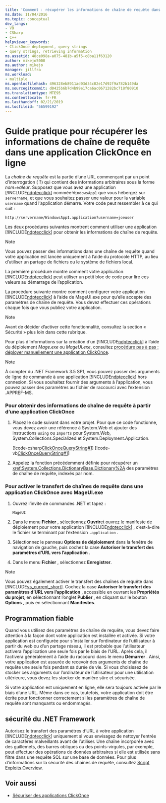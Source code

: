 ```yaml
---
title: 'Comment : récupérer les informations de chaîne de requête dans une Application ClickOnce en ligne | Microsoft Docs'
ms.date: 11/04/2016
ms.topic: conceptual
dev_langs:
- VB
- CSharp
- C++
helpviewer_keywords:
- ClickOnce deployment, query strings
- query strings, retrieving information
ms.assetid: 48ce098a-a075-481b-a5f5-c8ba11f63120
author: mikejo5000
ms.author: mikejo
manager: jillfra
ms.workload:
- multiple
ms.openlocfilehash: 496328eb8911ad03d34c02e17d92f9a782b149da
ms.sourcegitcommit: d0425b6b7d4b99e17ca6ac0671282bc718f80910
ms.translationtype: MTE95
ms.contentlocale: fr-FR
ms.lasthandoff: 02/21/2019
ms.locfileid: "56599192"
---
```

# <a name="how-to-retrieve-query-string-information-in-an-online-clickonce-application"></a>Guide pratique pour récupérer les informations de chaîne de requête dans une application ClickOnce en ligne
La *chaîne de requête* est la partie d’une URL commençant par un point d’interrogation ( ?) qui contient des informations arbitraires sous la forme *nom=valeur*. Supposez que vous avez une application [!INCLUDE[ndptecclick](../deployment/includes/ndptecclick_md.md)] nommée `WindowsApp1` que vous hébergez sur `servername`, et que vous souhaitez passer une valeur pour la variable `username` quand l’application démarre. Votre code peut ressembler à ce qui suit :

 `http://servername/WindowsApp1.application?username=joeuser`

 Les deux procédures suivantes montrent comment utiliser une application [!INCLUDE[ndptecclick](../deployment/includes/ndptecclick_md.md)] pour obtenir les informations de chaîne de requête.

> [!NOTE]
>  Vous pouvez passer des informations dans une chaîne de requête quand votre application est lancée uniquement à l’aide du protocole HTTP, au lieu d’utiliser un partage de fichiers ou le système de fichiers local.

 La première procédure montre comment votre application [!INCLUDE[ndptecclick](../deployment/includes/ndptecclick_md.md)] peut utiliser un petit bloc de code pour lire ces valeurs au démarrage de l’application.

 La procédure suivante montre comment configurer votre application [!INCLUDE[ndptecclick](../deployment/includes/ndptecclick_md.md)] à l’aide de MageUI.exe pour qu’elle accepte des paramètres de chaîne de requête. Vous devez effectuer ces opérations chaque fois que vous publiez votre application.

> [!NOTE]
>  Avant de décider d’activer cette fonctionnalité, consultez la section « Sécurité » plus loin dans cette rubrique.

 Pour plus d’informations sur la création d’un [!INCLUDE[ndptecclick](../deployment/includes/ndptecclick_md.md)] à l’aide du déploiement *Mage.exe* ou *MageUI.exe*, consultez [procédure pas à pas : déployer manuellement une application ClickOnce](../deployment/walkthrough-manually-deploying-a-clickonce-application.md).

> [!NOTE]
>  À compter du .NET Framework 3.5 SP1, vous pouvez passer des arguments de ligne de commande à une application [!INCLUDE[ndptecclick](../deployment/includes/ndptecclick_md.md)] hors connexion. Si vous souhaitez fournir des arguments à l’application, vous pouvez passer des paramètres au fichier de raccourci avec l’extension .APPREF-MS.

### <a name="to-obtain-query-string-information-from-a-clickonce-application"></a>Pour obtenir des informations de chaîne de requête à partir d’une application ClickOnce

1.  Placez le code suivant dans votre projet. Pour que ce code fonctionne, vous devez avoir une référence à System.Web et ajouter des instructions `using` ou `Imports` pour System.Web, System.Collections.Specialized et System.Deployment.Application.

     [!code-csharp[ClickOnceQueryString#1](../deployment/codesnippet/CSharp/how-to-retrieve-query-string-information-in-an-online-clickonce-application_1.cs)]
     [!code-vb[ClickOnceQueryString#1](../deployment/codesnippet/VisualBasic/how-to-retrieve-query-string-information-in-an-online-clickonce-application_1.vb)]

2.  Appelez la fonction précédemment définie pour récupérer un <xref:System.Collections.DictionaryBase.Dictionary%2A> des paramètres de chaîne de requête, indexés par nom.

### <a name="to-enable-query-string-passing-in-a-clickonce-application-with-mageuiexe"></a>Pour activer le transfert de chaînes de requête dans une application ClickOnce avec MageUI.exe

1. Ouvrez l’invite de commandes .NET et tapez :

   ```cmd
   MageUI
   ```

2. Dans le menu **Fichier** , sélectionnez **Ouvrir**et ouvrez le manifeste de déploiement pour votre application [!INCLUDE[ndptecclick](../deployment/includes/ndptecclick_md.md)] , c’est-à-dire le fichier se terminant par l’extension `.application` .

3. Sélectionnez le panneau **Options de déploiement** dans la fenêtre de navigation de gauche, puis cochez la case **Autoriser le transfert des paramètres d’URL vers l’application** .

4. Dans le menu **Fichier** , sélectionnez **Enregistrer**.

> [!NOTE]
>  Vous pouvez également activer le transfert des chaînes de requête dans [!INCLUDE[vs_current_short](../code-quality/includes/vs_current_short_md.md)]. Cochez la case **Autoriser le transfert des paramètres d’URL vers l’application** , accessible en ouvrant les **Propriétés du projet**, en sélectionnant l’onglet **Publier** , en cliquant sur le bouton **Options** , puis en sélectionnant **Manifestes**.

## <a name="robust-programming"></a>Programmation fiable
 Quand vous utilisez des paramètres de chaîne de requête, vous devez faire attention à la façon dont votre application est installée et activée. Si votre application est configurée pour s’installer sur l’ordinateur de l’utilisateur à partir du web ou d’un partage réseau, il est probable que l’utilisateur activera l’application une seule fois par le biais de l’URL. Après cela, il l’activera généralement à l’aide du raccourci dans le menu **Démarrer** . Ainsi, votre application est assurée de recevoir des arguments de chaîne de requête une seule fois pendant sa durée de vie. Si vous choisissez de stocker ces arguments sur l’ordinateur de l’utilisateur pour une utilisation ultérieure, vous devez les stocker de manière sûre et sécurisée.

 Si votre application est uniquement en ligne, elle sera toujours activée par le biais d’une URL. Même dans ce cas, toutefois, votre application doit être écrite pour fonctionner correctement si les paramètres de chaîne de requête sont manquants ou endommagés.

## <a name="net-framework-security"></a>sécurité du .NET Framework
 Autorisez le transfert des paramètres d’URL à votre application [!INCLUDE[ndptecclick](../deployment/includes/ndptecclick_md.md)] uniquement si vous envisagez de nettoyer l’entrée de caractères malveillants avant de l’utiliser. Une chaîne incorporée avec des guillemets, des barres obliques ou des points-virgules, par exemple, peut effectuer des opérations de données arbitraires si elle est utilisée sans filtre dans une requête SQL sur une base de données. Pour plus d’informations sur la sécurité des chaînes de requête, consultez [Script Exploits Overview](https://msdn.microsoft.com/Library/772c7312-211a-4eb3-8d6e-eec0aa1dcc07).

## <a name="see-also"></a>Voir aussi
- [Sécuriser des applications ClickOnce](../deployment/securing-clickonce-applications.md)
